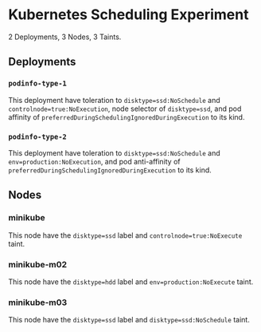 # Kubernetes Scheduling Experiment

2 Deployments, 3 Nodes, 3 Taints.

## Deployments

### `podinfo-type-1`

This deployment have toleration to `disktype=ssd:NoSchedule` and `controlnode=true:NoExecution`, node selector of `disktype=ssd`, and pod affinity of `preferredDuringSchedulingIgnoredDuringExecution` to its kind.

### `podinfo-type-2`

This deployment have toleration to `disktype=ssd:NoSchedule` and `env=production:NoExecution`, and pod anti-affinity of `preferredDuringSchedulingIgnoredDuringExecution` to its kind.

## Nodes

### minikube

This node have the `disktype=ssd` label and `controlnode=true:NoExecute` taint.

### minikube-m02

This node have the `disktype=hdd` label and `env=production:NoExecute` taint.

### minikube-m03

This node have the `disktype=ssd` label and `disktype=ssd:NoSchedule` taint.